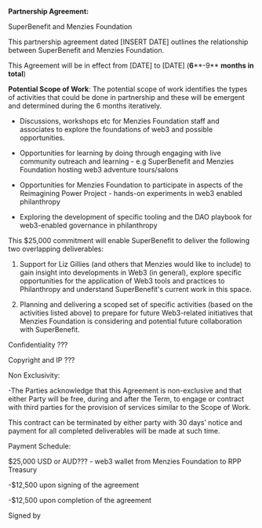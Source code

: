 **Partnership Agreement:**

SuperBenefit and Menzies Foundation

This partnership agreement dated \[INSERT DATE\] outlines the relationship between SuperBenefit and Menzies Foundation.

This Agreement will be in effect from \[DATE\] to \[DATE\] (**6****-9** **months in total**)

**Potential Scope of Work**:
The potential scope of work identifies the types of activities that could be done in partnership and these will be emergent and determined during the 6 months iteratively.

- Discussions, workshops etc for Menzies Foundation staff and associates to explore the foundations of web3 and possible opportunities.

- Opportunities for learning by doing through engaging with live community outreach and learning - e.g SuperBenefit and Menzies Foundation hosting web3 adventure tours/salons

- Opportunities for Menzies Foundation to participate in aspects of the Reimagining Power Project - hands-on experiments in web3 enabled philanthropy 

- Exploring the development of specific tooling and the DAO playbook for web3-enabled governance in philanthropy



This $25,000 commitment will enable SuperBenefit to deliver the following two overlapping deliverables:

1. Support for Liz Gillies (and others that Menzies would like to include) to gain insight into developments in Web3 (in general), explore specific opportunities for the application of Web3 tools and practices to Philanthropy and understand SuperBenefit's current work in this space. 

2. Planning and delivering a scoped set of specific activities (based on the activities listed above) to prepare for future Web3-related initiatives that Menzies Foundation is considering and potential future collaboration with SuperBenefit. 

Confidentiality ???

Copyright and IP ???

Non Exclusivity:

-The Parties acknowledge that this Agreement is non-exclusive and that either Party will be free, during and after the Term, to engage or contract with third parties for the provision of services similar to the Scope of Work. 

This contract can be terminated by either party with 30 days’ notice and payment for all completed deliverables will be made at such time.

Payment Schedule:

$25,000 USD or AUD??? - web3 wallet from Menzies Foundation to RPP Treasury

-$12,500 upon signing of the agreement

-$12,500 upon completion of the agreement


Signed by